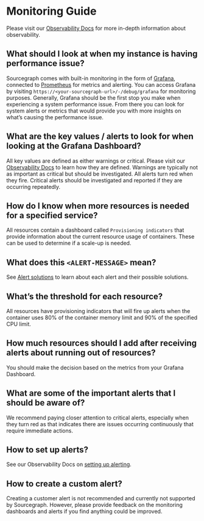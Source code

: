 # Monitoring Guide
Please visit our [Observability Docs](./observability) for more in-depth information about observability.


## What should I look at when my instance is having performance issue?
Sourcegraph comes with built-in monitoring in the form of [Grafana](./observability/metrics#grafana), connected to [Prometheus](./observability/metrics#prometheus) for metrics and alerting. You can access Grafana by visiting `https://<your-sourcegraph-url>/-/debug/grafana` for monitoring purposes. Generally, Grafana should be the first stop you make when experiencing a system performance issue. From there you can look for system alerts or metrics that would provide you with more insights on what’s causing the performance issue.


## What are the key values / alerts to look for when looking at the Grafana Dashboard?
All key values are defined as either warnings or critical. Please visit our [Observability Docs](./observability/alerting#understanding-alerts) to 
learn how they are defined. Warnings are typically not as important as critical but should be investigated. 
All alerts turn red when they fire. Critical alerts should be investigated and reported if they are occurring repeatedly.


## How do I know when more resources is needed for a specified service?
All resources contain a dashboard called `Provisioning indicators` that provide information about the current resource usage of containers. These can be used to determine if a scale-up is needed.


## What does this `<ALERT-MESSAGE>` mean?
See [Alert solutions](https://docs.sourcegraph.com/admin/observability/alert_solutions) to learn about each alert and their possible solutions. 

  
## What’s the threshold for each resource?
All resources have provisioning indicators that will fire up alerts when the container uses 80% of the container memory limit and 90% of the specified CPU limit.

  
## How much resources should I add after receiving alerts about running out of resources?
You should make the decision based on the metrics from your Grafana Dashboard. 

  
## What are some of the important alerts that I should be aware of?
We recommend paying closer attention to critical alerts, especially when they turn red as that indicates there are issues occurring continuously that require immediate actions.

  
## How to set up alerts?
See our Observability Docs on [setting up alerting](./observability/alerting#setting-up-alerting).

  
## How to create a custom alert?
Creating a customer alert is not recommended and currently not supported by Sourcegraph. However, please provide feedback on the monitoring dashboards and alerts if you find anything could be improved.
